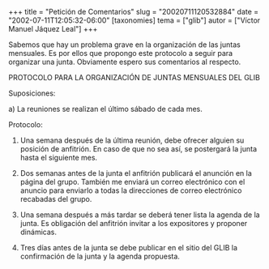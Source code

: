 +++
title = "Petición de Comentarios"
slug = "20020711120532884"
date = "2002-07-11T12:05:32-06:00"
[taxonomies]
tema = ["glib"]
autor = ["Víctor Manuel Jáquez Leal"]
+++

Sabemos que hay un problema grave en la organización de las juntas
mensuales. Es por ellos que propongo este protocolo a seguir para
organizar una junta. Obviamente espero sus comentarios al respecto.

<!-- more -->
PROTOCOLO PARA LA ORGANIZACIÓN DE JUNTAS MENSUALES DEL GLIB

Suposiciones:

a)  La reuniones se realizan el último sábado de cada mes.

Protocolo:

1. Una semana después de la última reunión, debe ofrecer alguien su
    posición de anfitrión. En caso de que no sea así, se postergará la
    junta hasta el siguiente mes.

2. Dos semanas antes de la junta el anfitrión publicará el anunción en
    la página del grupo. También me enviará un correo electrónico con el
    anuncio para enviarlo a todas la direcciones de correo electrónico
    recabadas del grupo.

3. Una semana después a más tardar se deberá tener lista la agenda de
    la junta. Es obligación del anfitrión invitar a los expositores y
    proponer dinámicas.

4. Tres días antes de la junta se debe publicar en el sitio del GLIB la
    confirmación de la junta y la agenda propuesta.
